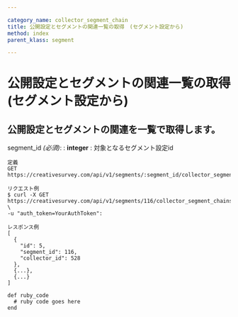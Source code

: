 ```yaml
---

category_name: collector_segment_chain
title: 公開設定とセグメントの関連一覧の取得　(セグメント設定から)
method: index
parent_klass: segment

---
```


# 公開設定とセグメントの関連一覧の取得　(セグメント設定から)

## 公開設定とセグメントの関連を一覧で取得します。

segment_id _(必須)_:
: __integer__
: 対象となるセグメント設定id

~~~
定義
GET https://creativesurvey.com/api/v1/segments/:segment_id/collector_segment_chains

リクエスト例
$ curl -X GET https://creativesurvey.com/api/v1/segments/116/collector_segment_chains \
-u "auth_token=YourAuthToken":

レスポンス例
[
  {
    "id": 5,
    "segment_id": 116,
    "collector_id": 528
  },
  {...},
  {...}
]

~~~
 
~~~
def ruby_code
  # ruby code goes here
end
~~~
